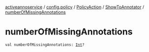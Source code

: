 [activeannoservice](../../../index.md) / [config.policy](../../index.md) / [PolicyAction](../index.md) / [ShowToAnnotator](index.md) / [numberOfMissingAnnotations](./number-of-missing-annotations.md)

# numberOfMissingAnnotations

`val numberOfMissingAnnotations: `[`Int`](https://kotlinlang.org/api/latest/jvm/stdlib/kotlin/-int/index.html)`?`